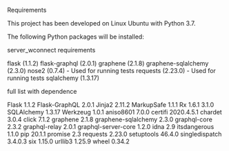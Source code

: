 Requirements

This project has been developed on Linux Ubuntu with Python 3.7.

The following Python packages will be installed:

server_wconnect requirements

flask (1.1.2)
flask-graphql (2.0.1)
graphene (2.1.8)
graphene-sqlalchemy (2.3.0)
nose2 (0.7.4) - Used for running tests
requests (2.23.0) - Used for running tests
sqlalchemy (1.3.17)

full list with dependence

Flask	1.1.2
Flask-GraphQL	2.0.1
Jinja2	2.11.2
MarkupSafe	1.1.1
Rx	1.6.1	3.1.0
SQLAlchemy	1.3.17
Werkzeug	1.0.1
aniso8601	7.0.0
certifi	2020.4.5.1
chardet	3.0.4
click	7.1.2
graphene	2.1.8
graphene-sqlalchemy	2.3.0
graphql-core	2.3.2
graphql-relay	2.0.1
graphql-server-core	1.2.0
idna	2.9
itsdangerous	1.1.0
pip	20.1.1
promise	2.3
requests	2.23.0
setuptools	46.4.0
singledispatch	3.4.0.3
six	1.15.0
urllib3	1.25.9
wheel	0.34.2
